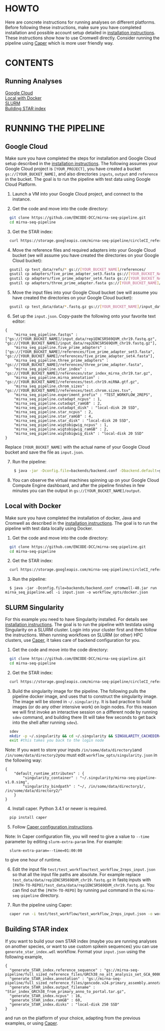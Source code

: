 # HOWTO

Here are concrete instructions for running analyses on different platforms.
Before following these instructions, make sure you have completed installation and possible account setup detailed in [installation instructions](installation.md). These instructions show how to use Cromwell directly. Consider running the pipeline using [Caper](https://github.com/ENCODE-DCC/caper) which is more user friendly way.

# CONTENTS

## Running Analyses

[Google Cloud](howto.md#google-cloud)  
[Local with Docker](howto.md#local-with-docker)  
[SLURM](howto.md#slurm-singularity)  
[Building STAR index](howto.md#building-star-index)

# RUNNING THE PIPELINE

## Google Cloud

Make sure you have completed the steps for installation and Google Cloud setup described in the [installation instructions](installation.md#google-cloud). The following assumes your Google Cloud project is `[YOUR_PROJECT]`, you have created a bucket `gs://[YOUR_BUCKET_NAME]`, and also directories `inputs`, `output` and `reference` in the bucket.
The goal is to run the pipeline with test data using Google Cloud Platform.

1. Launch a VM into your Google Cloud project, and connect to the instance.

2. Get the code and move into the code directory:

```bash
  git clone https://github.com/ENCODE-DCC/mirna-seq-pipeline.git
  cd mirna-seq-pipeline
``` 

3. Get the STAR index:

```bash
  curl https://storage.googleapis.com/mirna-seq-pipeline/circleCI_reference/star_index_mirna_chr19.tar.gz -o test_data/refs/star_index_mirna_chr19.tar.gz
```

4. Move the reference files and required adapters into your Google Cloud bucket (we will assume you have created the directories on your Google Cloud bucket):

```bash
  gsutil cp test_data/refs/* gs://[YOUR_BUCKET_NAME]/references/
  gsutil cp adapters/five_prime_adapter_set3.fasta gs://[YOUR_BUCKET_NAME]/references/
  gsutil cp adapters/five_prime_adapter_set4.fasta gs://[YOUR_BUCKET_NAME]/references/
  gsutil cp adapters/three_prime_adapter.fasta gs://[YOUR_BUCKET_NAME]/references/
```

5. Move the input files into your Google Cloud bucket (we will assume you have created the directories on your Google Cloud bucket):

```bash
  gsutil cp test_data/data/*.fastq.gz gs://[YOUR_BUCKET_NAME]/input_data/
```

6. Set up the `input.json`. Copy-paste the following onto your favorite text editor:

```
{
    "mirna_seq_pipeline.fastqs" : ["gs://[YOUR_BUCKET_NAME]/input_data/rep1ENCSR569QVM_chr19.fastq.gz", "gs://[YOUR_BUCKET_NAME]/input_data/rep2ENCSR569QVM_chr19.fastq.gz"],
    "mirna_seq_pipeline.five_prime_adapters" : ["gs://[YOUR_BUCKET_NAME]/references/five_prime_adapter_set3.fasta", "gs://[YOUR_BUCKET_NAME]/references/five_prime_adapter_set4.fasta"],
    "mirna_seq_pipeline.three_prime_adapters" : "gs://[YOUR_BUCKET_NAME]/references/three_prime_adapter.fasta",
    "mirna_seq_pipeline.star_index" : "gs://[YOUR_BUCKET_NAME]/references/star_index_mirna_chr19.tar.gz",
    "mirna_seq_pipeline.mirna_annotation" : "gs://[YOUR_BUCKET_NAME]/references/test.chr19.miRNA.gtf.gz",
    "mirna_seq_pipeline.chrom_sizes" : "gs://[YOUR_BUCKET_NAME]/references/test.chrom.sizes.tsv",
    "mirna_seq_pipeline.experiment_prefix" : "TEST_WORKFLOW_2REPS",
    "mirna_seq_pipeline.cutadapt_ncpus" : 1,
    "mirna_seq_pipeline.cutadapt_ramGB" : 2,
    "mirna_seq_pipeline.cutadapt_disk" : "local-disk 20 SSD",
    "mirna_seq_pipeline.star_ncpus" : 2,
    "mirna_seq_pipeline.star_ramGB" : 4,
    "mirna_seq_pipeline.star_disk" : "local-disk 20 SSD",
    "mirna_seq_pipeline.wigtobigwig_ncpus" : 1,
    "mirna_seq_pipeline.wigtobigwig_ramGB" : 2,
    "mirna_seq_pipeline.wigtobigwig_disk" : "local-disk 20 SSD" 
}
```

Replace `[YOUR_BUCKET_NAME]` with the actual name of your Google Cloud bucket and save the file as `input.json`.

7. Run the pipeline:

```bash
    $ java -jar -Dconfig.file=backends/backend.conf -Dbackend.default=google -Dbackend.providers.google.config.project=[YOUR_PROJECT] -Dbackend.providers.google.config.root=gs://[YOUR_BUCKET_NAME]/output cromwell-40.jar run mirna_seq_pipeline.wdl -i input.json -o workflow_opts/docker.json
```

8. You can observe the virtual machines spinning up on your Google Cloud Compute Engine dashboard, and after the pipeline finishes in few minutes you can the output in `gs://[YOUR_BUCKET_NAME]/output`.

## Local with Docker

Make sure you have completed the installation of docker, Java and Cromwell as described in the [installation instructions](installation.md). The goal is to run the pipeline with test data locally using Docker.

1. Get the code and move into the code directory:

```bash
  git clone https://github.com/ENCODE-DCC/mirna-seq-pipeline.git
  cd mirna-seq-pipeline
``` 

2. Get the STAR index:

```bash
  curl https://storage.googleapis.com/mirna-seq-pipeline/circleCI_reference/star_index_mirna_chr19.tar.gz -o test_data/refs/star_index_mirna_chr19.tar.gz
```

3. Run the pipeline:
```
  $ java -jar -Dconfig.file=backends/backend.conf cromwell-40.jar run mirna_seq_pipeline.wdl -i input.json -o workflow_opts/docker.json
```

## SLURM Singularity

For this example you need to have Singularity installed. For details see [installation instructions](installation.md). The goal is to run the pipeline with testdata using Singularity on a SLURM cluster. Login into your cluster first and then follow the instructions.
When running workflows on SLURM (or other) HPC clusters, use [Caper](https://github.com/ENCODE-DCC/caper), it takes care of backend configuration for you.

1. Get the code and move into the code directory:

```bash
  git clone https://github.com/ENCODE-DCC/mirna-seq-pipeline.git
  cd mirna-seq-pipeline
``` 

2. Get the STAR index:

```bash
  curl https://storage.googleapis.com/mirna-seq-pipeline/circleCI_reference/star_index_mirna_chr19.tar.gz -o test_data/refs/star_index_mirna_chr19.tar.gz
```

3. Build the singularity image for the pipeline. The following pulls the pipeline docker image, and uses that to construct the singularity image. The image will be stored in `~/.singularity`. It is bad practice to build images (or do any other intensive work) on login nodes. For this reason we will first invoke an interactive session on a different node by running `sdev` command, and building there (It will take few seconds to get back into the shell after running `sdev`).

```bash
  sdev
  mkdir -p ~/.singularity && cd ~/.singularity && SINGULARITY_CACHEDIR=~/.singularity SINGULARITY_PULLFOLDER=~/.singularity singularity pull --name mirna-seq-pipeline-v1.0.simg -F docker://quay.io/encode-dcc/mirna-seq-pipeline:v1.0
  exit #this takes you back to the login node
```

Note: If you want to store your inputs `/in/some/data/directory1`and `/in/some/data/directory2`you must edit `workflow_opts/singularity.json` in the following way:
```
{
    "default_runtime_attributes" : {
        "singularity_container" : "~/.singularity/mirna-seq-pipeline-v1.0.simg",
        "singularity_bindpath" : "~/, /in/some/data/directory1/, /in/some/data/directory2/"
    }
}
```

4. Install caper. Python 3.4.1 or newer is required.

```bash
  pip install caper
```

5. Follow [Caper configuration instructions](https://github.com/ENCODE-DCC/caper#configuration-file). 

Note: In Caper configuration file, you will need to give a value to `--time` parameter by editing `slurm-extra-param` line. For example:
```
  slurm-extra-param=--time=01:00:00
```
to give one hour of runtime.

6. Edit the input file `test/test_workflow/test_workflow_2reps_input.json` so that all the input file paths are absolute.
For example replace `test_data/data/rep1ENCSR569QVM_chr19.fastq.gz` in fastq inputs with `[PATH-TO-REPO]/test_data/data/rep1ENCSR569QVM_chr19.fastq.gz`. You can find out the `[PATH-TO-REPO]` by running `pwd` command in the `mirna-seq-pipeline` directory.

7. Run the pipeline using Caper:

```bash
  caper run -i test/test_workflow/test_workflow_2reps_input.json -o workflow_opts/singularity.json -m metadata.json
```

## Building STAR index

If you want to build your own STAR index (maybe you are running analyses on another species, or want to use custom spikein sequences) you can use `generate_star_index.wdl` workflow. Format your `input.json` using the following example,
```
{
  "generate_STAR_index.reference_sequence" : "gs://mirna-seq-pipeline/full_sized_reference_files/GRCh38_no_alt_analysis_set_GCA_000001405.15.fasta",
  "generate_STAR_index.annotation" : "gs://mirna-seq-pipeline/full_sized_reference_files/gencode.v24.primary_assembly.annotation_fromPortal.gtf",
  "generate_STAR_index.output_filename" : "Star_index_GRCh38_from_primary_anno_to_portal.tar.gz",
  "generate_STAR_index.ncpus" : 16,
  "generate_STAR_index.ramGB" : 60,
  "generate_STAR_index.disks" : "local-disk 250 SSD"
}
```
and run on the platform of your choice, adapting from the previous examples, or using [Caper](https://github.com/ENCODE-DCC/caper).

